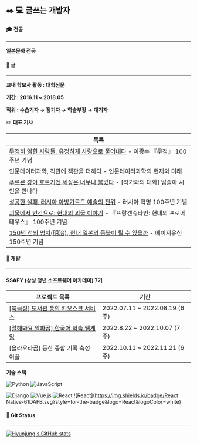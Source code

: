 ## :black_nib: :computer: 글쓰는 개발자


#### :mortar_board: 전공

---

**일본문화 전공**



#### :page_with_curl: 글

---

**교내 학보사 활동 : 대학신문** 

**기간 : 2016.11 ~ 2018.05**

**직위 : 수습기자 &rarr; 정기자 &rarr; 학술부장 &rarr; 대기자**

:pencil2: **대표 기사**

| 목록                                                         |
| ------------------------------------------------------------ |
| [무정히 얽힌 사람들, 유정하게 사랑으로 풀어내다](http://www.snunews.com/news/articleView.html?idxno=16684) - 이광수 『무정』 100주년 기념 |
| [인문데이터과학, 직관에 객관을 더하다](http://www.snunews.com/news/articleView.html?idxno=16854) -  인문데이터과학의 현재와 미래 |
| [푸르른 강이 흐르기엔 세상은 너무나 붉었다](http://www.snunews.com/news/articleView.html?idxno=16907) - [작가와의 대화] 임솔아 시인을 만나다 |
| [성공한 실패, 러시아 아방가르드 예술의 전위](http://www.snunews.com/news/articleView.html?idxno=16992) - 러시아 혁명 100주년 기념 |
| [괴물에서 인간으로: 현대의 괴물 이야기](http://www.snunews.com/news/articleView.html?idxno=17944) - 『프랑켄슈타인: 현대의 프로메테우스』 100주년 기념 |
| [150년 전의 명치(明治), 현대 일본의 등불이 될 수 있을까](http://www.snunews.com/news/articleView.html?idxno=18091) - 메이지유신 150주년 기념 |



#### :iphone: 개발

---

#### SSAFY (삼성 청년 소프트웨어 아카데미) 7기

| 프로젝트 목록                                                | 기간                          |
| ------------------------------------------------------------ | ----------------------------- |
| [[북극성] 도서관 통합 키오스크 서비스](https://github.com/hyunjung20222/BookKioskProject) | 2022.07.11 ~ 2022.08.19 (6주) |
| [[말해봐요 알파곰] 한국어 학습 웹게임](https://github.com/hyunjung20222/Project_Alphagom) | 2022.8.22 ~ 2022.10.07 (7주)  |
| [올라오라곰] 등산 종합 기록 측정 어플                        | 2022.10.11 ~ 2022.11.21 (6주) |

**기술 스택**

![Python](https://img.shields.io/badge/python-3670A0?style=for-the-badge&logo=python&logoColor=ffdd54) ![JavaScript](https://img.shields.io/badge/javascript-%23323330.svg?style=for-the-badge&logo=javascript&logoColor=%23F7DF1E)

![Django](https://img.shields.io/badge/django-%23092E20.svg?style=for-the-badge&logo=django&logoColor=white) ![Vue.js](https://img.shields.io/badge/vuejs-%2335495e.svg?style=for-the-badge&logo=vuedotjs&logoColor=%234FC08D) ![React](https://img.shields.io/badge/React-61DAFB.svg?style=for-the-badge&logo=React&logoColor=white) ![React](https://img.shields.io/badge/React Native-61DAFB.svg?style=for-the-badge&logo=React&logoColor=white)



#### :sunflower: Git Status

---

[![Hyunjung's GitHub stats](https://github-readme-stats.vercel.app/api?username=hyunjung20222&count_private=true&show_icons=true)](https://github.com/anuraghazra/github-readme-stats)

